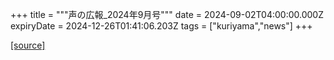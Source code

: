 +++
title = """声の広報_2024年9月号"""
date = 2024-09-02T04:00:00.000Z
expiryDate = 2024-12-26T01:41:06.203Z
tags = ["kuriyama","news"]
+++


[[source]](https://www.town.kuriyama.hokkaido.jp/site/koho/28728.html)
